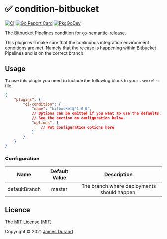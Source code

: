 # :white_check_mark: condition-bitbucket

[![CI](https://github.com/durandj/semantic-release-condition-bitbucket/workflows/CI/badge.svg?branch=main)](https://github.com/durandj/semantic-release-condition-bitbucket/actions?query=workflow%3ACI+branch%3Amain)
[![Go Report Card](https://goreportcard.com/badge/github.com/durandj/semantic-release-condition-bitbucket)](https://goreportcard.com/report/github.com/durandj/semantic-release-condition-bitbucket)
[![PkgGoDev](https://pkg.go.dev/badge/github.com/durandj/semantic-release-condition-bitbucket)](https://pkg.go.dev/github.com/durandj/semantic-release-condition-bitbucket)

The Bitbucket Pipelines condition for
[go-semantic-release](https://github.com/go-semantic-release/semantic-release).

This plugin will make sure that the continuous integration environment
conditions are met. Namely that the release is happening within
Bitbucket Pipelines and is on the correct branch.

## Usage

To use this plugin you need to include the following block in your
`.semrelrc` file.

```json
{
    "plugins": {
        "ci-condition": {
            "name": "bitbucket@^1.0.0",
            // Options can be omitted if you want to use the defaults.
            // See the section on configuration below.
            "options": {
                // Put configuration options here
            }
        }
    }
}
```

### Configuration

|      Name      | Default Value |                 Description                 |
|:--------------:|:-------------:|:-------------------------------------------:|
| defaultBranch  | master        | The branch where deployments should happen. |

## Licence

The [MIT License (MIT)](http://opensource.org/licenses/MIT)

Copyright © 2021 [James Durand](https://github.com/durandj)
